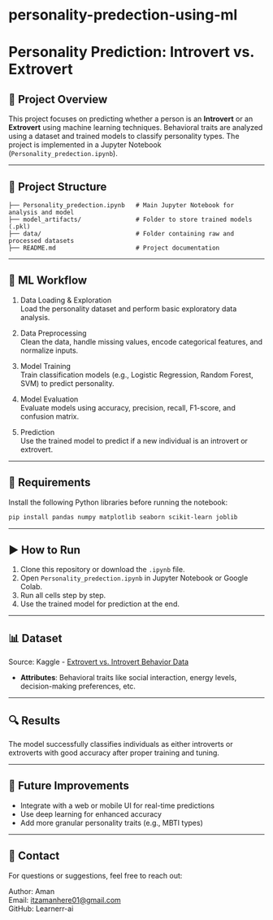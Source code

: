 # personality-predection-using-ml

# Personality Prediction: Introvert vs. Extrovert

## 📌 Project Overview

This project focuses on predicting whether a person is an **Introvert** or an **Extrovert** using machine learning techniques. Behavioral traits are analyzed using a dataset and trained models to classify personality types. The project is implemented in a Jupyter Notebook (`Personality_predection.ipynb`).

---

## 📂 Project Structure

```
├── Personality_predection.ipynb   # Main Jupyter Notebook for analysis and model
├── model_artifacts/               # Folder to store trained models (.pkl)
├── data/                          # Folder containing raw and processed datasets
├── README.md                      # Project documentation
```

---

## 🧠 ML Workflow

1. Data Loading & Exploration  
   Load the personality dataset and perform basic exploratory data analysis.

2. Data Preprocessing  
   Clean the data, handle missing values, encode categorical features, and normalize inputs.

3. Model Training  
   Train classification models (e.g., Logistic Regression, Random Forest, SVM) to predict personality.

4. Model Evaluation  
   Evaluate models using accuracy, precision, recall, F1-score, and confusion matrix.

5. Prediction  
   Use the trained model to predict if a new individual is an introvert or extrovert.

---

## 📁 Requirements

Install the following Python libraries before running the notebook:

```bash
pip install pandas numpy matplotlib seaborn scikit-learn joblib
```

---

## ▶️ How to Run

1. Clone this repository or download the `.ipynb` file.
2. Open `Personality_predection.ipynb` in Jupyter Notebook or Google Colab.
3. Run all cells step by step.
4. Use the trained model for prediction at the end.

---

## 📊 Dataset

Source: Kaggle - [Extrovert vs. Introvert Behavior Data](https://www.kaggle.com/datasets/rakeshkapilavai/extrovert-vs-introvert-behavior-data)
- **Attributes**: Behavioral traits like social interaction, energy levels, decision-making preferences, etc.

---

## 🔍 Results

The model successfully classifies individuals as either introverts or extroverts with good accuracy after proper training and tuning.

---

## 📌 Future Improvements

- Integrate with a web or mobile UI for real-time predictions
- Use deep learning for enhanced accuracy
- Add more granular personality traits (e.g., MBTI types)

---

## 📧 Contact

For questions or suggestions, feel free to reach out:

Author: Aman  
Email: itzamanhere01@gmail.com  
GitHub: Learnerr-ai
